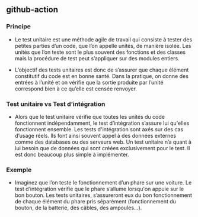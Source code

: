 ## github-action

### Principe

- Le test unitaire est une méthode agile de travail qui consiste à tester des petites parties d’un code, que l’on appelle unités, de manière isolée. Les unités que l’on teste sont le plus souvent des fonctions et des classes mais la procédure de test peut s’appliquer sur des modules entiers.

- L’objectif des tests unitaires est donc de s’assurer que chaque élément constitutif du code est en bonne santé. Dans la pratique, on donne des entrées à l’unité et on vérifie que la sortie produite par l’unité correspond bien à ce qu’elle est censée renvoyer.

### Test unitaire vs Test d’intégration

- Alors que le test unitaire vérifie que toutes les unités du code fonctionnent indépendamment, le test d’intégration s’assure lui qu'elles fonctionnent ensemble. 
Les tests d'intégration sont axés sur des cas d’usage réels. Ils font ainsi souvent appel à des données externes comme des databases ou des serveurs web. Un test unitaire n’a quant à lui besoin que de données qui sont créées exclusivement pour le test. Il est donc beaucoup plus simple à implémenter.

### Exemple 

- Imaginez que l’on teste le fonctionnement d’un phare sur une voiture. Le test d’intégration vérifie que le phare s’allume lorsqu'on appuie sur le bon bouton. 
Les tests unitaires, s’assureront eux du bon fonctionnement de chaque élément du phare
pris séparément (fonctionnement du bouton, de la batterie, des câbles, des ampoules…).